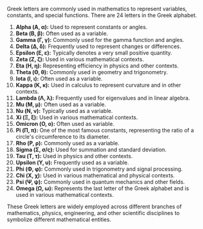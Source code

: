 Greek letters are commonly used in mathematics to represent variables, constants, and special functions. There are 24 letters in the Greek alphabet.

1. **Alpha (Α, α):** Used to represent constants or angles.
2. **Beta (Β, β):** Often used as a variable.
3. **Gamma (Γ, γ):** Commonly used for the gamma function and angles.
4. **Delta (Δ, δ):** Frequently used to represent changes or differences.
5. **Epsilon (Ε, ε):** Typically denotes a very small positive quantity.
6. **Zeta (Ζ, ζ):** Used in various mathematical contexts.
7. **Eta (Η, η):** Representing efficiency in physics and other contexts.
8. **Theta (Θ, θ):** Commonly used in geometry and trigonometry.
9. **Iota (Ι, ι):** Often used as a variable.
10. **Kappa (Κ, κ):** Used in calculus to represent curvature and in other contexts.
11. **Lambda (Λ, λ):** Frequently used for eigenvalues and in linear algebra.
12. **Mu (Μ, μ):** Often used as a variable.
13. **Nu (Ν, ν):** Typically used as a variable.
14. **Xi (Ξ, ξ):** Used in various mathematical contexts.
15. **Omicron (Ο, ο):** Often used as variable.
16. **Pi (Π, π):** One of the most famous constants, representing the ratio of a circle's circumference to its diameter.
17. **Rho (Ρ, ρ):** Commonly used as a variable.
18. **Sigma (Σ, σ/ς):** Used for summation and standard deviation.
19. **Tau (Τ, τ):** Used in physics and other contexts.
20. **Upsilon (Υ, υ):** Frequently used as a variable.
21. **Phi (Φ, φ):** Commonly used in trigonometry and signal processing.
22. **Chi (Χ, χ):** Used in various mathematical and physical contexts.
23. **Psi (Ψ, ψ):** Commonly used in quantum mechanics and other fields.
24. **Omega (Ω, ω):** Represents the last letter of the Greek alphabet and is used in various mathematical contexts.

These Greek letters are widely employed across different branches of mathematics, physics, engineering, and other scientific disciplines to symbolize different mathematical entities.